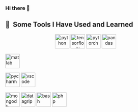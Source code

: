 ### Hi there 👋

<h2> 🚀 &nbsp;Some Tools I Have Used and Learned</h2>
<p align="center">
  <img src="https://cdn.jsdelivr.net/gh/devicons/devicon/icons/python/python-original.svg" alt="python" width="45" height="45"/>
  <img src="https://upload.wikimedia.org/wikipedia/commons/2/2d/Tensorflow_logo.svg" alt="tensorflow" width="45" height="45"/>
  <img src="https://upload.wikimedia.org/wikipedia/commons/1/10/PyTorch_logo_icon.svg" alt="pytorch" width="45" height="45"/>
  <img src="https://upload.wikimedia.org/wikipedia/commons/2/22/Pandas_mark.svg" alt="pandas" width="45" height="45"/>
</p>
<p>
  <img src="https://upload.wikimedia.org/wikipedia/commons/2/21/Matlab_Logo.png" alt="matlab" width="45" height="45"/> 
</p>
<p>
  <img src="https://upload.wikimedia.org/wikipedia/commons/1/1d/PyCharm_Icon.svg" alt="pycharm" width="45" height="45"/>
  <img src="https://cdn.jsdelivr.net/gh/devicons/devicon/icons/vscode/vscode-original.svg" alt="vscode" width="45" height="45"/>
</p>
<p>
  <img src="https://upload.wikimedia.org/wikipedia/commons/9/93/MongoDB_Logo.svg" alt="mongodb" width="45" height="45"/>
  <img src="https://upload.wikimedia.org/wikipedia/commons/c/c9/DataGrip.svg" alt="datagrip" width="45" height="45"/>
  
  
  <img src="https://cdn.jsdelivr.net/gh/devicons/devicon/icons/bash/bash-original.svg" alt="bash" width="45" height="45"/>
  <img src="https://cdn.jsdelivr.net/gh/devicons/devicon/icons/php/php-original.svg" alt="php" width="45" height="45"/>
</p>

<!--
**KemenczkyP/KemenczkyP** is a ✨ _special_ ✨ repository because its `README.md` (this file) appears on your GitHub profile.

Here are some ideas to get you started:

- 🔭 I’m currently working on ...
- 🌱 I’m currently learning ...
- 👯 I’m looking to collaborate on ...
- 🤔 I’m looking for help with ...
- 💬 Ask me about ...
- 📫 How to reach me: ...
- 😄 Pronouns: ...
- ⚡ Fun fact: ...
-->
